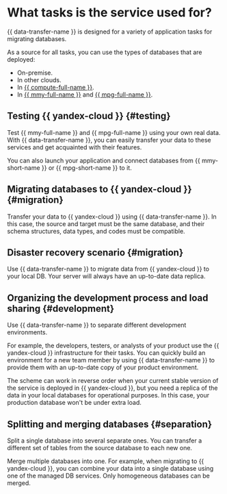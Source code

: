 # What tasks is the service used for?

{{ data-transfer-name }} is designed for a variety of application tasks for migrating databases.

As a source for all tasks, you can use the types of databases that are deployed:

* On-premise.
* In other clouds.
* In [{{ compute-full-name }}](https://cloud.yandex.com/services/compute).
* In [{{ mmy-full-name }}](https://cloud.yandex.com/services/managed-mysql) and [{{ mpg-full-name }}](https://cloud.yandex.com/services/managed-postgresql).

## Testing {{ yandex-cloud }} {#testing}

Test {{ mmy-full-name }} and {{ mpg-full-name }} using your own real data. With {{ data-transfer-name }}, you can easily transfer your data to these services and get acquainted with their features.

You can also launch your application and connect databases from {{ mmy-short-name }} or {{ mpg-short-name }} to it.

## Migrating databases to {{ yandex-cloud }} {#migration}

Transfer your data to {{ yandex-cloud }} using {{ data-transfer-name }}. In this case, the source and target must be the same database, and their schema structures, data types, and codes must be compatible.

## Disaster recovery scenario {#migration}

Use {{ data-transfer-name }} to migrate data from {{ yandex-cloud }} to your local DB. Your server will always have an up-to-date data replica.

## Organizing the development process and load sharing {#development}

Use {{ data-transfer-name }} to separate different development environments.

For example, the developers, testers, or analysts of your product use the {{ yandex-cloud }} infrastructure for their tasks. You can quickly build an environment for a new team member by using {{ data-transfer-name }} to provide them with an up-to-date copy of your product environment.

The scheme can work in reverse order when your current stable version of the service is deployed in {{ yandex-cloud }}, but you need a replica of the data in your local databases for operational purposes. In this case, your production database won't be under extra load.

## Splitting and merging databases {#separation}

Split a single database into several separate ones. You can transfer a different set of tables from the source database to each new one.

Merge multiple databases into one. For example, when migrating to {{ yandex-cloud }}, you can combine your data into a single database using one of the managed DB services. Only homogeneous databases can be merged.

